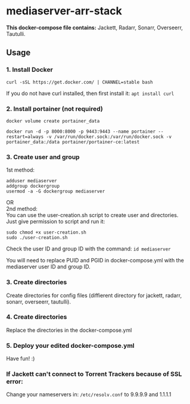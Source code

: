 # mediaserver-arr-stack
**This docker-compose file contains:**
Jackett, Radarr, Sonarr, Overseerr, Tautulli.

## Usage
### 1. Install Docker
`curl -sSL https://get.docker.com/ | CHANNEL=stable bash`

If you do not have curl installed, then first install it: `apt install curl`

### 2. Install portainer (not required)
`docker volume create portainer_data`

`docker run -d -p 8000:8000 -p 9443:9443 --name portainer --restart=always -v /var/run/docker.sock:/var/run/docker.sock -v portainer_data:/data portainer/portainer-ce:latest`

### 3. Create user and group
1st method:  
```
adduser mediaserver
addgroup dockergroup
usermod -a -G dockergroup mediaserver
```  
OR  
2nd method:     
You can use the user-creation.sh script to create user and directories.  
Just give permission to script and run it:  
```
sudo chmod +x user-creation.sh
sudo ./user-creation.sh
``` 
   
Check the user ID and group ID with the command:
`id mediaserver`

You will need to replace PUID and PGID in docker-compose.yml with the mediaserver user ID and group ID.

### 3. Create directories
Create directories for config files (diffierent directory for jackett, radarr, sonarr, overseerr, tautulli).

### 4. Create directories
Replace the directories in the docker-compose.yml

### 5. Deploy your edited docker-compose.yml
Have fun! :)

### If Jackett can't connect to Torrent Trackers because of SSL error:
Change your nameservers in:
`/etc/resolv.conf`
to 9.9.9.9 and 1.1.1.1

